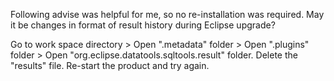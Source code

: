 Following advise was helpful for me, so no re-installation was required. May it be changes in format of result history during Eclipse upgrade?

Go to work space directory > Open ".metadata" folder > Open ".plugins" folder > Open "org.eclipse.datatools.sqltools.result" folder.
Delete the "results" file.
Re-start the product and try again.
